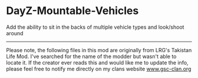 DayZ-Mountable-Vehicles
=======================

Add the ability to sit in the backs of multiple vehicle types and look/shoot around

-----------------------------------------------------------------------------------

Please note, the following files in this mod are originally from LRG's Takistan Life Mod.
I've searched for the name of the modder but wasn't able to locate it. If the creator ever reads this
and would like me to update the info, please feel free to notify me directly on my clans website
www.gsc-clan.org
